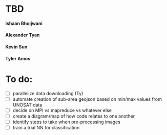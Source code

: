 # TBD 


#### Ishaan Bhoijwani
#### Alexander Tyan
#### Kevin Sun
#### Tyler Amos

# To do:
 - [ ] parallelize data downloading (Ty)
 - [ ] automate creation of sub-area geojson based on min/max values from UNOSAT data
 - [ ] decide on MPI vs mapreduce vs whatever else 
 - [ ] create a diagram/map of how code relates to one another
 - [ ] identify steps to take when pre-processing images
 - [ ] train a trial NN for classification
